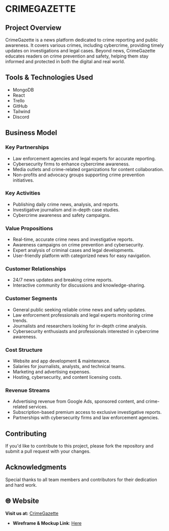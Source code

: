# CRIMEGAZETTE


## Project Overview
CrimeGazette is a news platform dedicated to crime reporting and public awareness. It covers various crimes, including cybercrime, providing timely updates on investigations and legal cases. Beyond news, CrimeGazette educates readers on crime prevention and safety, helping them stay informed and protected in both the digital and real world.


## Tools & Technologies Used
- MongoDB
- React
- Trello
- GitHub
- Tailwind
- Discord

## Business Model

### Key Partnerships
- Law enforcement agencies and legal experts for accurate reporting.
- Cybersecurity firms to enhance cybercrime awareness.
- Media outlets and crime-related organizations for content collaboration.
- Non-profits and advocacy groups supporting crime prevention initiatives.

### Key Activities
- Publishing daily crime news, analysis, and reports.
- Investigative journalism and in-depth case studies.
- Cybercrime awareness and safety campaigns.

### Value Propositions
- Real-time, accurate crime news and investigative reports.
- Awareness campaigns on crime prevention and cybersecurity.
- Expert analysis of criminal cases and legal developments.
- User-friendly platform with categorized news for easy navigation.

### Customer Relationships
- 24/7 news updates and breaking crime reports.
- Interactive community for discussions and knowledge-sharing.

### Customer Segments
- General public seeking reliable crime news and safety updates.
- Law enforcement professionals and legal experts monitoring crime trends.
- Journalists and researchers looking for in-depth crime analysis.
- Cybersecurity enthusiasts and professionals interested in cybercrime awareness.

### Cost Structure
- Website and app development & maintenance.
- Salaries for journalists, analysts, and technical teams.
- Marketing and advertising expenses.
- Hosting, cybersecurity, and content licensing costs.

### Revenue Streams
- Advertising revenue from Google Ads, sponsored content, and crime-related services.
- Subscription-based premium access to exclusive investigative reports.
- Partnerships with cybersecurity firms and law enforcement agencies.

## Contributing
If you'd like to contribute to this project, please fork the repository and submit a pull request with your changes.



## Acknowledgments
Special thanks to all team members and contributors for their dedication and hard work.


## 🌐 Website

**Visit us at:** [CrimeGazette]()
- **Wireframe & Mockup Link**: [Here](https://www.figma.com/design/vQFvaO8NtFgtNE5vaqkm7j/Untitled?node-id=1-2&t=jDb16XRD8GSjE91f-1)
